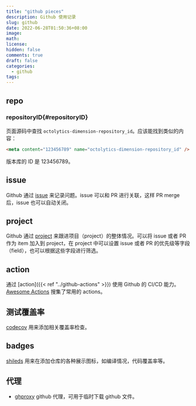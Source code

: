 ```yaml
---
title: "github pieces"
description: Github 使用记录
slug: github
date: 2022-06-28T01:50:36+08:00
image:
math:
license:
hidden: false
comments: true
draft: false
categories:
  - github
tags:
---
```


## repo

### repositoryID{#repositoryID}

页面源码中查找 `octolytics-dimension-repository_id`。应该能找到类似的内容：

```html
<meta content="123456789" name="octolytics-dimension-repository_id" />
```

版本库的 ID 是 123456789。

## issue

Github 通过 [issue](https://docs.github.com/en/issues) 来记录问题。issue 可以和 PR 进行关联，这样 PR merge 后，issue 也可以自动关闭。

## project

Github 通过 [project](https://docs.github.com/en/issues/trying-out-the-new-projects-experience/about-projects) 来跟进项目（project）的整体情况。可以将 issue 或者 PR 作为 item 加入到 project，在 project 中可以设置 issue 或者 PR 的优先级等字段（field），也可以根据这些字段进行筛选。

## action

通过 [action]({{< ref "../github-actions" >}}) 使用 Github 的 CI/CD 能力。[Awesome Actions](https://github.com/sdras/awesome-actions) 搜集了常用的 actions。

## 测试覆盖率

[codecov](https://github.com/codecov/codecov-action) 用来添加相关覆盖率检查。

## badges

[shileds](https://github.com/badges/shields) 用来在添加仓库的各种展示图标，如编译情况，代码覆盖率等。

## 代理

- [ghproxy](https://ghproxy.com/) github 代理，可用于临时下载 github 文件。
